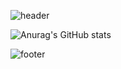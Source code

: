 <!-- - 👋 Hi, I’m @iamsoojung
- 👀 I’m interested in ...
- 🌱 I’m currently learning ...
- 💞️ I’m looking to collaborate on ...
- 📫 How to reach me ...
 -->
<!---
iamsoojung/iamsoojung is a ✨ special ✨ repository because its `README.md` (this file) appears on your GitHub profile.
You can click the Preview link to take a look at your changes.
--->

![header](https://capsule-render.vercel.app/api?type=waving&color=edacb1&height=300&section=header&text=hello👋🏻&fontSize=90)

![Anurag's GitHub stats](https://github-readme-stats.vercel.app/api?username=iamsoojung&show_icons=true&theme=radical)

![footer](https://capsule-render.vercel.app/api?type=waving&color=FFF978&height=300&section=footer&text=thank%20you!✨&fontSize=90)
